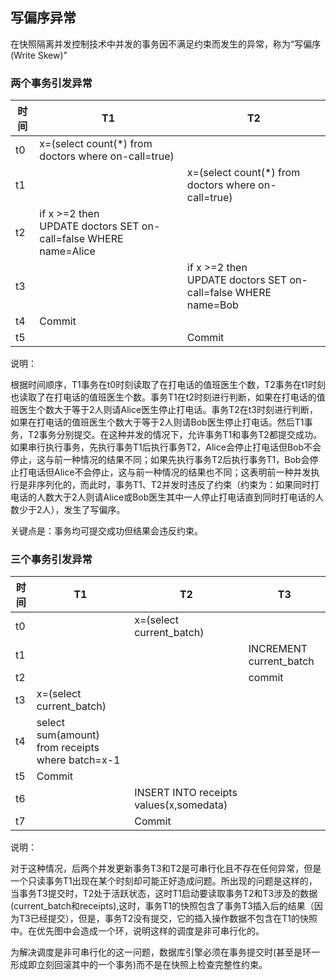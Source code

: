 ## 写偏序异常

在快照隔离并发控制技术中并发的事务因不满足约束而发生的异常，称为“写偏序(Write Skew)”

### 两个事务引发异常

| 时间 | T1                                                           | T2                                                           |
| ---- | ------------------------------------------------------------ | ------------------------------------------------------------ |
| t0   | x=(select count(*) from doctors where on-call=true)          |                                                              |
| t1   |                                                              | x=(select count(*) from doctors where on-call=true)          |
| t2   | if x >=2 then<br>UPDATE doctors SET on-call=false WHERE name=Alice |                                                              |
| t3   |                                                              | if x >=2 then<br/>UPDATE doctors SET on-call=false WHERE name=Bob |
| t4   | Commit                                                       |                                                              |
| t5   |                                                              | Commit                                                       |

说明：

根据时间顺序，T1事务在t0时刻读取了在打电话的值班医生个数，T2事务在t1时刻也读取了在打电话的值班医生个数。事务T1在t2时刻进行判断，如果在打电话的值班医生个数大于等于2人则请Alice医生停止打电话。事务T2在t3时刻进行判断，如果在打电话的值班医生个数大于等于2人则请Bob医生停止打电话。然后T1事务，T2事务分别提交。在这种并发的情况下，允许事务T1和事务T2都提交成功。如果串行执行事务，先执行事务T1后执行事务T2，Alice会停止打电话但Bob不会停止，这与前一种情况的结果不同；如果先执行事务T2后执行事务T1，Bob会停止打电话但Alice不会停止，这与前一种情况的结果也不同；这表明前一种并发执行是非序列化的，而此时，事务T1、T2并发时违反了约束（约束为：如果同时打电话的人数大于2人则请Alice或Bob医生其中一人停止打电话直到同时打电话的人数少于2人），发生了写偏序。

关键点是：事务均可提交成功但结果会违反约束。

### 三个事务引发异常

| 时间 | T1                                               | T2                                      | T3                      |
| ---- | ------------------------------------------------ | --------------------------------------- | ----------------------- |
| t0   |                                                  | x=(select current_batch)                |                         |
| t1   |                                                  |                                         | INCREMENT current_batch |
| t2   |                                                  |                                         | commit                  |
| t3   | x=(select current_batch)                         |                                         |                         |
| t4   | select sum(amount) from receipts where batch=x-1 |                                         |                         |
| t5   | Commit                                           |                                         |                         |
| t6   |                                                  | INSERT INTO receipts values(x,somedata) |                         |
| t7   |                                                  | Commit                                  |                         |

说明：

对于这种情况，后两个并发更新事务T3和T2是可串行化且不存在任何异常，但是一个只读事务T1出现在某个时刻却可能正好造成问题。所出现的问题是这样的，当事务T3提交时，T2处于活跃状态，这时T1启动要读取事务T2和T3涉及的数据(current_batch和receipts),这时，事务T1的快照包含了事务T3插入后的结果（因为T3已经提交），但是，事务T2没有提交，它的插入操作数据不包含在T1的快照中。在优先图中会造成一个环，说明这样的调度是非可串行化的。

为解决调度是非可串行化的这一问题，数据库引擎必须在事务提交时(甚至是环一形成即立刻回滚其中的一个事务)而不是在快照上检查完整性约束。

